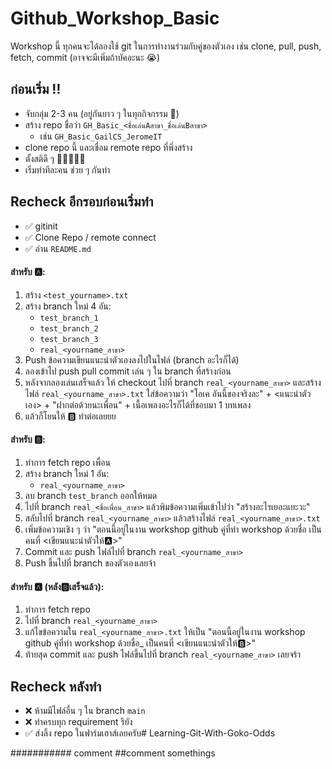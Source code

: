 # Github_Workshop_Basic
Workshop นี้ ทุกคนจะได้ลองใช้ git ในการทำงานร่วมกับคู่ของตัวเอง เช่น clone, pull, push, fetch, commit (อาจจะมีเพิ่มถ้าบัคอะนะ 😭) 

## ก่อนเริ่ม ‼️
- จับกลุ่ม 2-3 คน (อยู่กันยาว ๆ ในทุกกิจกรรม 👀)
- สร้าง repo ชื่อว่า `GH_Basic_<ชื่อเล่นAสาขา_ชื่อเล่นBสาขา>`
   - เช่น `GH_Basic_GailCS_JeromeIT`
- clone repo นี้ และเชื่อม remote repo ที่พึ่งสร้าง
- ตั้งสติดี ๆ 👍🏻🙏🏻🛐
- เริ่มทำทีละคน ช่วย ๆ กันทำ

## Recheck อีกรอบก่อนเริ่มทำ
- ✅ gitinit 
- ✅ Clone Repo / remote connect 
- ✅ อ่าน `README.md` 

#### สำหรับ 🅰️:
1. สร้าง `<test_yourname>.txt` 
2. สร้าง branch ใหม่ 4 อัน:
   - `test_branch_1`
   - `test_branch_2`
   - `test_branch_3`
   - `real_<yourname_สาขา>`
3. Push ข้อความเขียนแนะนำตัวเองลงไปในไฟล์ (branch อะไรก็ได้)
4. ลองเข้าไป push pull commit เล่น ๆ ใน branch ที่สร้างก่อน
5. หลังจากลองเล่นเสร็จแล้ว ให้ checkout ไปที่ branch `real_<yourname_สาขา>` และสร้างไฟล์ `real_<yourname_สาขา>.txt` ใส่ข้อความว่า "โอเค อันนี้ของจริงละ" + <แนะนำตัวเอง> + "ฝากต่อด้วยนะเพื่อน" + เนื้อเพลงอะไรก็ได้ที่ชอบมา 1 บทเพลง
6. แล้วก็โยนให้ 🅱️ ทำต่อเลยยย

#### สำหรับ 🅱️:
1. ทำการ fetch repo เพื่อน
2. สร้าง branch ใหม่ 1 อัน:
   - `real_<yourname_สาขา>`
3. ลบ branch `test_branch` ออกให้หมด
4. ไปที่ branch `real_<ชื่อเพื่อน_สาขา>` แล้วพิมข้อความเพิ่มเข้าไปว่า "สร้างอะไรเยอะแยะวะ"
5. สลับไปที่ branch `real_<yourname_สาขา>` แล้วสร้างไฟล์ `real_<yourname_สาขา>.txt`
6. เพิ่มข้อความเชิง ๆ ว่า "ตอนนี้อยู่ในงาน workshop github คู่ที่ทำ workshop ด้วยชื่อ เป็นคนที่ <เขียนแนะนำตัวให้🅰️>"
7. Commit และ push ไฟล์ไปที่ branch `real_<yourname_สาขา>`
8. Push ขึ้นไปที่ branch ของตัวเองเลยจ้า

#### สำหรับ 🅰️ (หลัง🅱️เสร็จแล้ว):
1. ทำการ fetch repo 
2. ไปที่ branch `real_<yourname_สาขา>`
3. แก้ไขข้อความใน `real_<yourname_สาขา>.txt` ให้เป็น "ตอนนี้อยู่ในงาน workshop github คู่ที่ทำ workshop ด้วยชื่อ_ เป็นคนที่ <เขียนแนะนำตัวให้🅱️>"
4. ท้ายสุด commit และ push ไฟล์ขึ้นไปที่ branch `real_<yourname_สาขา>` เลยจร้า

## Recheck หลังทำ
- ❌ ห้ามมีไฟล์อื่น ๆ ใน branch `main`
- ❌ ทำครบทุก requirement รึยัง
- ✅ ส่งลิ้ง repo ในฟาร์มเฮาส์เลยครับ# Learning-Git-With-Goko-Odds

###########
comment
##comment somethings
